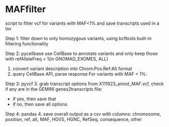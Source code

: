 # MAFfilter
script to filter vcf for variants with MAF&lt;1% and save transcripts used in a tsv

Step 1:
filter down to only homozygous variants, using bcftools built-in filtering functionality

Step 2: pycellbase
use CellBase to annotate variants and only keep those with refAlleleFreq < 1(in GNOMAD_EXOMES, ALL)
1. convert variant description into Chrom:Pos:Ref:Alt format
2. query CellBase API, parse response
For variants with MAF < 1%:

Step 3: pyvcf
3. grab transcript options from X111923_annot_MAF.vcf, check if any are in the GEMINI genes2transcripts file:
* if yes, then save that
* if no, then save all options

Step 4: pandas
4. save overall output as a csv with columns:
chromosome, position, ref, alt, MAF, HGVS, HGNC, RefSeq, consequence, other
